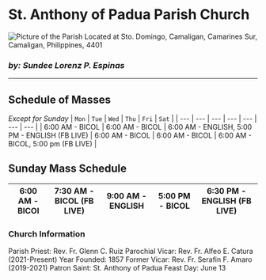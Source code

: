 # St. Anthony of Padua Parish Church

![Picture of the Parish](https://scontent.fmnl4-5.fna.fbcdn.net/v/t1.6435-9/28870001_1437627609698719_7615148320578600960_n.jpg?_nc_cat=103&ccb=1-7&_nc_sid=7f8c78&_nc_ohc=wF4YoyTq9nIAX9KeasA&_nc_ht=scontent.fmnl4-5.fna&oh=00_AfClghUFoRfAWTDfkk_XxdssaZu_HNn2_Sf_Yf1XTtk49A&oe=65E436EF)
Located at Sto. Domingo, Camaligan, Camarines Sur, Camaligan, Philippines, 4401

### *by: Sundee Lorenz P. Espinas*
---
## Schedule of Masses
*Except for Sunday*
| `Mon` | `Tue` | `Wed` | `Thu` | `Fri` | `Sat` |
| --- | --- | --- | --- | --- | --- | --- |
| 6:00 AM - BICOL | 6:00 AM - BICOL |  6:00 AM - ENGLISH, 5:00 PM - ENGLISH (FB LIVE) | 6:00 AM - BICOL | 6:00 AM - BICOL | 6:00 AM - BICOL, 5:00 pm (FB LIVE) |

## Sunday Mass Schedule
| 6:00 AM - BICOl | 7:30 AM - BICOL (FB LIVE) | 9:00 AM - ENGLISH | 5:00 PM - BICOL | 6:30 PM - ENGLISH (FB LIVE) |
| --- | --- | --- | --- | --- |

### Church Information
Parish Priest: Rev. Fr. Glenn C. Ruiz
Parochial Vicar: Rev. Fr. Alfeo E. Catura (2021-Present)
Year Founded: 1857
Former Vicar: Rev. Fr. Serafin F. Amaro (2019-2021)
Patron Saint: St. Anthony of Padua
Feast Day: June 13
